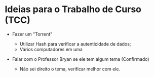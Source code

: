 # Ideias para o Trabalho de Curso (TCC)

* Fazer um "Torrent"
    - Utilizar Hash para verificar a autenticidade de dados;
    - Vários computadores em uma 

* Falar com o Professor Bryan se ele tem algum tema (Confirmado)
    - Não sei direito o tema, verificar melhor com ele.